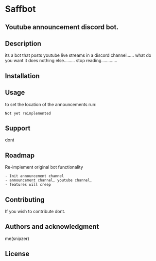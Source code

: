 # Saffbot

## Youtube announcement discord bot.

## Description
its a bot that posts youtube live streams in a discord channel...... what do you want it does nothing else......... stop reading.............


## Installation


## Usage
to set the location of the announcements run:
```
Not yet reimplemented
```

## Support
dont

## Roadmap
Re-implement original bot functionality
```
- Init announcement channel
- announcement channel, youtube channel,
- features will creep 
```

## Contributing
If you wish to contribute dont.

## Authors and acknowledgment
me(snipzer)

## License

